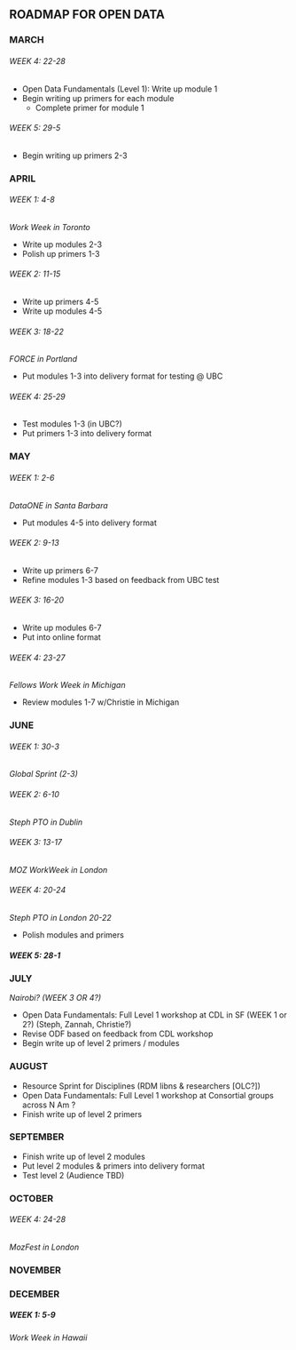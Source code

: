 ## ROADMAP FOR OPEN DATA

### MARCH 
###### WEEK 4: 22-28
* Open Data Fundamentals (Level 1): Write up module 1
* Begin writing up primers for each module
  * Complete primer for module 1

###### WEEK 5: 29-5
* Begin writing up primers 2-3

### APRIL

###### WEEK 1: 4-8
*Work Week in Toronto*
* Write up modules 2-3
* Polish up primers 1-3

###### WEEK 2: 11-15
* Write up primers 4-5
* Write up modules 4-5

###### WEEK 3: 18-22
*FORCE in Portland*
* Put modules 1-3 into delivery format for testing @ UBC

###### WEEK 4: 25-29
* Test modules 1-3 (in UBC?)
* Put primers 1-3 into delivery format

### MAY
###### WEEK 1: 2-6
*DataONE in Santa Barbara*
* Put modules 4-5 into delivery format

###### WEEK 2: 9-13
* Write up primers 6-7
* Refine modules 1-3 based on feedback from UBC test

###### WEEK 3: 16-20
* Write up modules 6-7
* Put into online format

###### WEEK 4: 23-27
*Fellows Work Week in Michigan*
* Review modules 1-7 w/Christie in Michigan

### JUNE 
###### WEEK 1: 30-3
*Global Sprint (2-3)*

###### WEEK 2: 6-10
*Steph PTO in Dublin*

###### WEEK 3: 13-17
*MOZ WorkWeek in London*

###### WEEK 4: 20-24
*Steph PTO in London 20-22*
* Polish modules and primers

##### WEEK 5: 28-1

### JULY
*Nairobi? (WEEK 3 OR 4?)*

* Open Data Fundamentals: Full Level 1 workshop at CDL in SF (WEEK 1 or 2?)
  (Steph, Zannah, Christie?)
* Revise ODF based on feedback from CDL workshop
* Begin write up of level 2 primers / modules

### AUGUST
* Resource Sprint for Disciplines  (RDM libns & researchers [OLC?])
* Open Data Fundamentals: Full Level 1 workshop at Consortial groups across N Am ?
* Finish write up of level 2 primers

### SEPTEMBER
* Finish write up of level 2 modules
* Put level 2 modules & primers into delivery format
* Test level 2 (Audience TBD)

### OCTOBER
###### WEEK 4: 24-28
*MozFest in London*

### NOVEMBER

### DECEMBER
##### WEEK 1: 5-9
*Work Week in Hawaii*

